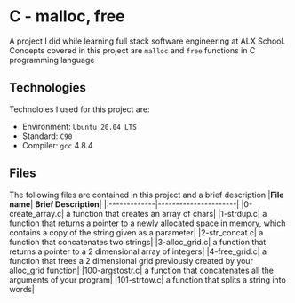 # C - malloc, free
A project I did while learning full stack software engineering at ALX School. Concepts covered in this project are `malloc` and `free` functions in C programming language

## Technologies
Technoloies I used for this project are:
- Environment: `Ubuntu 20.04 LTS`
- Standard: `C90`
- Compiler: `gcc` 4.8.4

## Files
The following files are contained in this project and a brief description
|**File name**| **Brief Description**|
|:-------------|----------------------|
|0-create_array.c| a function that creates an array of chars|
|1-strdup.c| a function that returns a pointer to a newly allocated space in memory, which contains a copy of the string given as a parameter|
|2-str_concat.c| a function that concatenates two strings|
|3-alloc_grid.c| a function that returns a pointer to a 2 dimensional array of integers|
|4-free_grid.c| a function that frees a 2 dimensional grid previously created by your alloc_grid function|
|100-argstostr.c| a function that concatenates all the arguments of your program|
|101-strtow.c| a function that splits a string into words|
